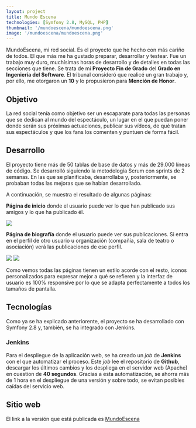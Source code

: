 ```yaml
---
layout: project
title: Mundo Escena
technologies: [Symfony 2.8, MySQL, PHP]
thumbnail: '/mundoescena/mundoescena.png'
image: '/mundoescena/mundoescena.png'
---
```


MundoEscena, mi red social. Es el proyecto que he hecho con más cariño de todos. El que más me ha gustado preparar, desarrollar y testear. Fue un trabajo muy duro, muchísimas horas de desarrollo y de detalles en todas las secciones que tiene. Se trata de mi **Proyecto Fin de Grado** del **Grado en Ingeniería del Software**. El tribunal consideró que realicé un gran trabajo y, por ello, me otorgaron un **10** y lo propusieron para **Mención de Honor**.
<!--more-->

## Objetivo
La red social tenía como objetivo ser un escaparate para todas las personas que se dedican al mundo del espectáculo, un lugar en el que puedan poner donde serán sus próximas actuaciones, publicar sus vídeos, de qué tratan sus espectáculos y que los fans los comenten y puntuen de forma fácil.

## Desarrollo
El proyecto tiene más de 50 tablas de base de datos y más de 29.000 líneas de código. Se desarrolló siguiendo la metodología Scrum con sprints de 2 semanas. En las que se planificaba, desarrollaba y, posteriormente, se probaban todas las mejoras que se habían desarrollado.

A continuación, se muestra el resultado de algunas páginas:

**Página de inicio** donde el usuario puede ver lo que han publicado sus amigos y lo que ha publicado él.  

<img src="{{site.url}}/assets/images/projects/mundoescena/inicio.png" class="img-responsive"/>

**Página de biografía** donde el usuario puede ver sus publicaciones. Si entra en el perfil de otro usuario u organización (compañía, sala de teatro o asociación) verá las publicaciones de ese perfil.  

<img src="{{site.url}}/assets/images/projects/mundoescena/biografia.png" class="img-responsive"/>  
<img src="{{site.url}}/assets/images/projects/mundoescena/compania.png" class="img-responsive"/>

Como vemos todas las páginas tienen un estilo acorde con el resto, iconos personalizados para expresar mejor a qué se refieren y la interfaz de usuario es 100% responsive por lo que se adapta perfectamente a todos los tamaños de pantalla.

## Tecnologías
Como ya se ha explicado anteriorente, el proyecto se ha desarrollado con Symfony 2.8 y, también, se ha integrado con Jenkins.

### Jenkins
Para el despliegue de la aplicación web, se ha creado un _job_ de **Jenkins** con el que automatizar el proceso. Este _job_ lee el repositorio de **Github**, descargar los últimos cambios y los despliega en el servidor web (Apache) en cuestion de **40 segundos**.
Gracias a esta automatización, se ahorra más de 1 hora en el despliegue de una versión y sobre todo, se evitan posibles caídas del servicio web.

## Sitio web

El link a la versión que está publicada es [MundoEscena]

[MundoEscena]: http://mundoescena.es